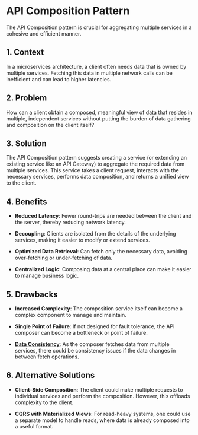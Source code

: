 # API Composition Pattern

The API Composition pattern is crucial for aggregating multiple services in a cohesive and efficient manner.


## 1. Context

In a microservices architecture, a client often needs data that is owned by multiple services. Fetching this data in multiple network calls can be inefficient and can lead to higher latencies.


## 2. Problem

How can a client obtain a composed, meaningful view of data that resides in multiple, independent services without putting the burden of data gathering and composition on the client itself?


## 3. Solution

The API Composition pattern suggests creating a service (or extending an existing service like an API Gateway) to aggregate the required data from multiple services. This service takes a client request, interacts with the necessary services, performs data composition, and returns a unified view to the client.


## 4. Benefits

- **Reduced Latency**: Fewer round-trips are needed between the client and the server, thereby reducing network latency.

- **Decoupling**: Clients are isolated from the details of the underlying services, making it easier to modify or extend services.

- **Optimized Data Retrieval**: Can fetch only the necessary data, avoiding over-fetching or under-fetching of data.

- **Centralized Logic**: Composing data at a central place can make it easier to manage business logic.


## 5. Drawbacks

- **Increased Complexity**: The composition service itself can become a complex component to manage and maintain.

- **Single Point of Failure**: If not designed for fault tolerance, the API composer can become a bottleneck or point of failure.

- **[Data Consistency](./Data%20Consistency.md)**: As the composer fetches data from multiple services, there could be consistency issues if the data changes in between fetch operations.


## 6. Alternative Solutions

- **Client-Side Composition**: The client could make multiple requests to individual services and perform the composition. However, this offloads complexity to the client.

- **CQRS with Materialized Views**: For read-heavy systems, one could use a separate model to handle reads, where data is already composed into a useful format.
